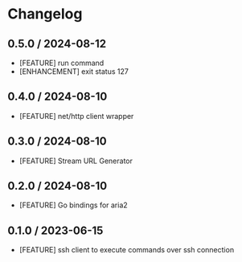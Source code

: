 # Changelog

## 0.5.0 / 2024-08-12

- [FEATURE] run command
- [ENHANCEMENT] exit status 127

## 0.4.0 / 2024-08-10

- [FEATURE] net/http client wrapper

## 0.3.0 / 2024-08-10

- [FEATURE] Stream URL Generator

## 0.2.0 / 2024-08-10

- [FEATURE] Go bindings for aria2

## 0.1.0 / 2023-06-15

- [FEATURE] ssh client to execute commands over ssh connection
